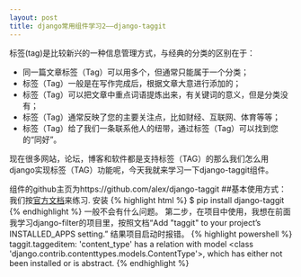 ```yaml
---
layout: post
title: django常用组件学习2——django-taggit
---
```

  标签(tag)是比较新兴的一种信息管理方式，与经典的分类的区别在于：

+  同一篇文章标签（Tag）可以用多个，但通常只能属于一个分类；
+  标签（Tag）一般是在写作完成后，根据文章大意进行添加的；
+  标签（Tag）可以把文章中重点词语提炼出来，有关键词的意义，但是分类没有；
+  标签（Tag）通常反映了您的主要关注点，比如财经、互联网、体育等等；
+  标签（Tag）给了我们一条联系他人的纽带，通过标签（Tag）可以找到您的“同好”。

现在很多网站，论坛，博客和软件都是支持标签（TAG）的那么我们怎么用django实现标签（TAG）功能呢，今天我就来学习一下django-taggit组件。


组件的github主页为https://github.com/alex/django-taggit
##基本使用方式：
我们按<a href="http://django-taggit.readthedocs.org/en/latest/getting_started.html" target="_blank">官方文档</a>来练习.
安装
{% highlight html %}
$ pip install django-taggit
{% endhighlight %}
一般不会有什么问题。
第二步，在项目中使用，我想在前面我学习django-filter的项目里，按照文档“Add "taggit" to your project’s INSTALLED_APPS setting.”
结果项目启动时报错。
{% highlight powershell %}
taggit.taggeditem: 'content_type' has a relation with model <class 'django.contrib.contenttypes.models.ContentType'>, which has either not been installed or is abstract.
{% endhighlight %}
